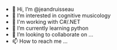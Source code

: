- 👋 Hi, I’m @jeandruisseau
- 👀 I’m interested in cognitive musicology
- 💼 I'm working with C#/.NET
- 🌱 I’m currently learning python
- 💞️ I’m looking to collaborate on ...
- 📫 How to reach me ...

<!---
jeandruisseau/jeandruisseau is a ✨ special ✨ repository because its `README.md` (this file) appears on your GitHub profile.
You can click the Preview link to take a look at your changes.
--->
